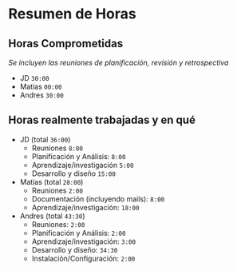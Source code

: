 
# Resumen de Horas

## Horas Comprometidas

_Se incluyen las reuniones de planificación, revisión y retrospectiva_

* JD `30:00`
* Matias `00:00`
* Andres `30:00`

## Horas realmente trabajadas y en qué

* JD (total `36:00`)
	* Reuniones `8:00`
	* Planificación y Análisis: `8:00`
	* Aprendizaje/investigación `5:00`
	* Desarrollo y diseño `15:00`
* Matias (total `28:00`)	
	* Reuniones `2:00`
 	* Documentación (incluyendo mails): `8:00`
 	* Aprendizaje/investigación: `18:00`
* Andres (total `43:30`)
 	* Reuniones: `2:00`
	* Planificación y Análisis: `2:00`
 	* Aprendizaje/investigación: `3:00`
	* Desarrollo y diseño: `34:30`
	* Instalación/Configuración: `2:00`